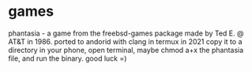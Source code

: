 # games
phantasia  -  a game from the freebsd-games package made by Ted E. @ AT&T in 1986.
ported to andorid with clang in termux in 2021
copy it to a directory in your phone, open terminal, maybe chmod a+x the phantasia file,
and run the binary. good luck =)
